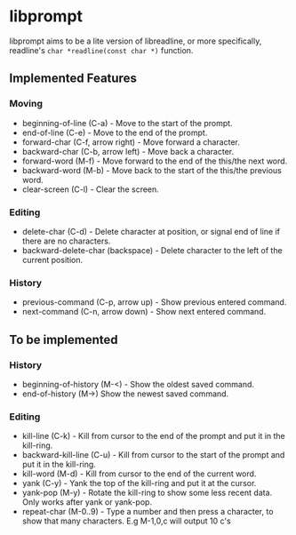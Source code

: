 libprompt
=========
libprompt aims to be a lite version of libreadline, or more specifically, readline's `char *readline(const char *)` function.

## Implemented Features
### Moving
* beginning-of-line (C-a) - Move to the start of the prompt.
* end-of-line (C-e) - Move to the end of the prompt.
* forward-char (C-f, arrow right) - Move forward a character.
* backward-char (C-b, arrow left) - Move back a character.
* forward-word (M-f) - Move forward to the end of the this/the next word.
* backward-word (M-b) - Move back to the start of the this/the previous word.
* clear-screen (C-l) - Clear the screen.

### Editing
* delete-char (C-d) - Delete character at position, or signal end of line if there are no characters.
* backward-delete-char (backspace) - Delete character to the left of the current position.

### History
* previous-command (C-p, arrow up) - Show previous entered command.
* next-command (C-n, arrow down) - Show next entered command.

## To be implemented
### History
* beginning-of-history (M-<) - Show the oldest saved command.
* end-of-history (M->) Show the newest saved command.

### Editing
* kill-line (C-k) - Kill from cursor to the end of the prompt and put it in the kill-ring.
* backward-kill-line (C-u) - Kill from cursor to the start of the prompt and put it in the kill-ring.
* kill-word (M-d) - Kill from cursor to the end of the current word.
* yank (C-y) - Yank the top of the kill-ring and put it at the cursor.
* yank-pop (M-y) - Rotate the kill-ring to show some less recent data. Only works after yank or yank-pop.
* repeat-char (M-0..9) - Type a number and then press a character, to show that many characters. E.g M-1,0,c will output 10 c's
